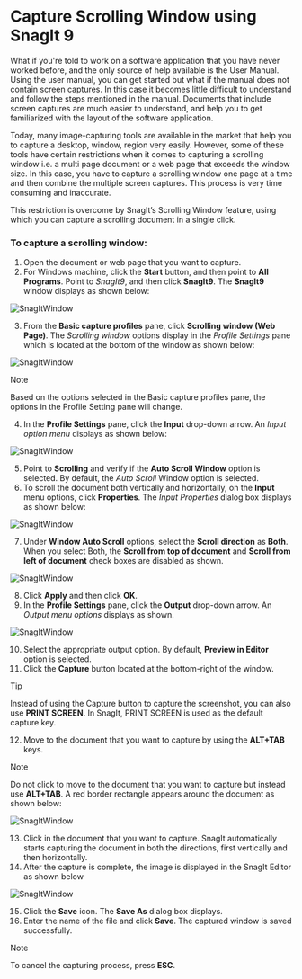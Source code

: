 # Capture Scrolling Window using SnagIt 9
What if you're told to work on a software application that you have never worked before, and the only source of help available is the User Manual. Using the user manual, you can get started but what if the manual does not contain screen captures. In this case it becomes little difficult to understand and follow the steps mentioned in the manual. Documents that include screen captures are much easier to understand, and help you to get familiarized with the layout of the software application.

Today, many image-capturing tools are available in the market that help you to capture a desktop, window, region very easily. However, some of these tools have certain restrictions when it comes to capturing a scrolling window i.e. a multi page document or a web page that exceeds the window size. In this case, you have to capture a scrolling window one page at a time and then combine the multiple screen captures. This process is very time consuming and inaccurate.

This restriction is overcome by SnagIt’s Scrolling Window feature, using which you can capture a scrolling document in a single click.

### To capture a scrolling window:
1. Open the document or web page that you want to capture.  
2. For Windows machine, click the **Start** button, and then point to **All Programs**. Point to *SnagIt9*, and then click **SnagIt9**. The **SnagIt9** window displays as shown below:

 ![SnagItWindow](https://github.com/SilviaDias16/My-Portfolio/blob/main/Images/SnagItWindow.png)

3. From the **Basic capture profiles** pane, click **Scrolling window (Web Page)**. The *Scrolling window* options display in the *Profile Settings* pane which is located at the bottom of the window as shown below:

![SnagItWindow](https://github.com/SilviaDias16/My-Portfolio/blob/main/Images/ScrollingWindowOption.png)

>[!Note] 
Based on the options selected in the Basic capture profiles pane, the options in the Profile Setting pane will change.
>
4. In the **Profile Settings** pane, click the **Input** drop-down arrow. An *Input option menu* displays as shown below:

 ![SnagItWindow](https://github.com/SilviaDias16/My-Portfolio/blob/main/Images/InputMenuOption.png)

 5. Point to **Scrolling** and verify if the **Auto Scroll Window** option is selected. By default, the *Auto Scroll* Window option is selected.
6. To scroll the document both vertically and horizontally, on the **Input** menu options, click **Properties**. The *Input Properties* dialog box displays as shown below:

![SnagItWindow](https://github.com/SilviaDias16/My-Portfolio/blob/main/Images/InputProperties.png)

7. Under **Window Auto Scroll** options, select the **Scroll direction** as **Both**. When you select Both, the **Scroll from top of document** and **Scroll from left of document** check boxes are disabled as shown.

 ![SnagItWindow](https://github.com/SilviaDias16/My-Portfolio/blob/main/Images/InputProperties_ScrollDirection.png)

8. Click **Apply** and then click **OK**.
9. In the **Profile Settings** pane, click the **Output** drop-down arrow. An *Output menu options* displays as shown.

![SnagItWindow](https://github.com/SilviaDias16/My-Portfolio/blob/main/Images/OutputMenuOption.png)

10. Select the appropriate output option. By default, **Preview in Editor** option is selected.
11. Click the **Capture** button located at the bottom-right of the window.
>[!TIP]
> Instead of using the Capture button to capture the screenshot, you can also use **PRINT SCREEN**. In SnagIt, PRINT SCREEN is used as the default capture key.
12. Move to the document that you want to capture by using the **ALT+TAB** keys.
>[!NOTE]
Do not click to move to the document that you want to capture but instead use **ALT+TAB**. A red border rectangle appears around the document as shown below:

![SnagItWindow](https://github.com/SilviaDias16/My-Portfolio/blob/main/Images/RedBorder.png)

13. Click in the document that you want to capture. SnagIt automatically starts capturing the document in both the directions, first vertically and then horizontally.
14. After the capture is complete, the image is displayed in the SnagIt Editor as shown below

![SnagItWindow](https://github.com/SilviaDias16/My-Portfolio/blob/main/Images/SnagItCaptureComplete.png)

15. Click the **Save** icon. The **Save As** dialog box displays.
16. Enter the name of the file and click **Save**. The captured window is saved successfully.

>[!NOTE]
To cancel the capturing process, press **ESC**.
